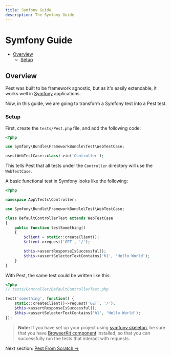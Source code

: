 ```yaml
---
title: Symfony Guide
description: The Symfony Guide
---
```


# Symfony Guide

- [Overview](#overview)
    - [Setup](#setup)
    
<a name="overview"></a>
## Overview

Pest was built to be framework agnostic, but as it's easily extendable, it works well in [Symfony](https://symfony.com) applications.

Now, in this guide, we are going to transform a Symfony test into a Pest test.

<a name="setup"></a>
### Setup

First, create the `tests/Pest.php` file, and add the following code:

```php
<?php

use Symfony\Bundle\FrameworkBundle\Test\WebTestCase;

uses(WebTestCase::class)->in('Controller');
```

This tells Pest that all tests under the `Controller` directory will use the `WebTestCase`.

A basic functional test in Symfony looks like the following:

```php
<?php

namespace App\Tests\Controller;

use Symfony\Bundle\FrameworkBundle\Test\WebTestCase;

class DefaultControllerTest extends WebTestCase
{
    public function testSomething()
    {
        $client = static::createClient();
        $client->request('GET', '/');

        $this->assertResponseIsSuccessful();
        $this->assertSelectorTextContains('h1', 'Hello World');
    }
}
```

With Pest, the same test could be written like this:

```php
<?php
// tests/Controller/DefaultControllerTest.php

test('something', function() {
    static::createClient()->request('GET', '/');
    $this->assertResponseIsSuccessful();
    $this->assertSelectorTextContains('h1', 'Hello World');
});
```

> **Note:** If you have set up your project using [symfony skeleton](https://github.com/symfony/skeleton), be sure that you have [BrowserKit component](https://symfony.com/doc/current/components/browser_kit.html) installed, so that you can successfully run the tests that interact with requests.

Next section: [Pest From Scratch →](/docs/guides/pest-from-scratch)
